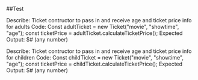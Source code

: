 ##Test 

Describe: Ticket contructor to pass in and receive age and ticket price info for adults
Code: Const adultTicket = new Ticket("movie", "showtime", "age");
const ticketPrice = adultTicket.calculateTicketPrice();
Expected Output: $# (any number)

Describe: Ticket contructor to pass in and receive age and ticket price info for children
Code: Const childTicket = new Ticket("movie", "showtime", "age");
const ticketPrice = childTicket.calculateTicketPrice();
Expected Output: $# (any number)